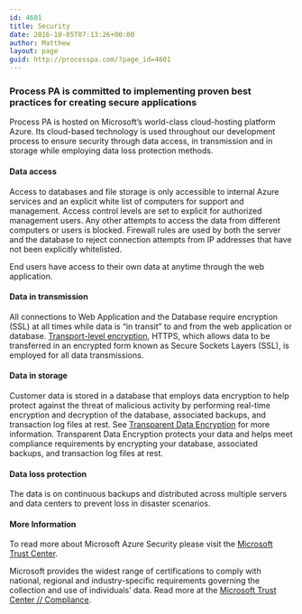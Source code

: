```yaml
---
id: 4601
title: Security
date: 2016-10-05T07:13:26+00:00
author: Matthew
layout: page
guid: http://processpa.com/?page_id=4601
---
```

### Process PA is committed to implementing proven best practices for creating secure applications

Process PA is hosted on Microsoft’s world-class cloud-hosting platform Azure. Its cloud-based technology is used throughout our development process to ensure security through data access, in transmission and in storage while employing data loss protection methods.

#### Data access

Access to databases and file storage is only accessible to internal Azure services and an explicit white list of computers for support and management. Access control levels are set to explicit for authorized management users. Any other attempts to access the data from different computers or users is blocked. Firewall rules are used by both the server and the database to reject connection attempts from IP addresses that have not been explicitly whitelisted.

End users have access to their own data at anytime through the web application. 

#### Data in transmission

All connections to Web Application and the Database require encryption (SSL) at all times while data is &#8220;in transit&#8221; to and from the web application or database. [Transport-level encryption](https://azure.microsoft.com/en-us/documentation/articles/storage-security-guide/#encryption-in-transit), HTTPS, which allows data to be transferred in an encrypted form known as Secure Sockets Layers (SSL), is employed for all data transmissions.

#### Data in storage

Customer data is stored in a database that employs data encryption to help protect against the threat of malicious activity by performing real-time encryption and decryption of the database, associated backups, and transaction log files at rest. See <a href="https://msdn.microsoft.com/en-au/library/bb934049" target="_blank">Transparent Data Encryption</a> for more information. Transparent Data Encryption protects your data and helps meet compliance requirements by encrypting your database, associated backups, and transaction log files at rest.

#### Data loss protection

The data is on continuous backups and distributed across multiple servers and data centers to prevent loss in disaster scenarios. 

#### More Information

To read more about Microsoft Azure Security please visit the <a href="https://www.microsoft.com/en-us/trustcenter/Security/AzureSecurity" target="_blank">Microsoft Trust Center</a>.

Microsoft provides the widest range of certifications to comply with national, regional and industry-specific requirements governing the collection and use of individuals’ data. Read more at the <a href="https://www.microsoft.com/en-us/TrustCenter/Compliance/default.aspx" target="_blank">Microsoft Trust Center // Compliance</a>.
